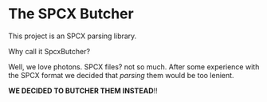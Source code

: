 # The SPCX Butcher

This project is an SPCX parsing library.

Why call it SpcxButcher?

Well, we love photons. SPCX files? not so much. After some experience with the SPCX format we decided that _parsing_ them would be too lenient. 

**WE DECIDED TO BUTCHER THEM INSTEAD**!!
